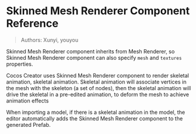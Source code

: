 # Skinned Mesh Renderer Component Reference

> Authors: Xunyi, youyou

Skinned Mesh Renderer component inherits from Mesh Renderer, so Skinned Mesh Renderer component can also specify `mesh` and `textures` properties.

Cocos Creator uses Skinned Mesh Renderer component to render skeletal animation, skeletal animation. Skeletal animation will associate vertices in the mesh with the skeleton (a set of nodes), then the skeletal animation will drive the skeletal in a pre-edited animation, to deform the mesh to achieve animation effects

When importing a model, if there is a skeletal animation in the model, the editor automatically adds the Skinned Mesh Renderer component to the generated Prefab.
